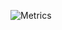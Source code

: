 ![Metrics](https://proxy.node6.workers.dev/?url=https://raw.githubusercontent.com/Achrou/Achrou/master/github-metrics.svg)

